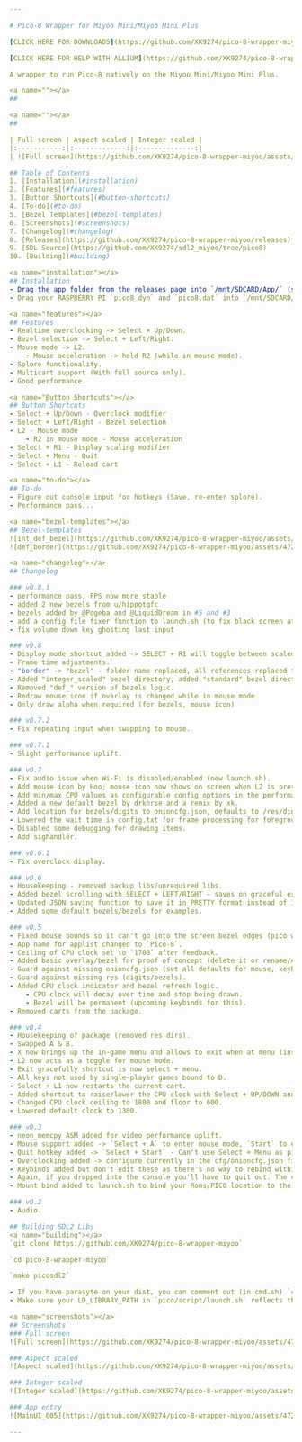 ```yaml
---

# Pico-8 Wrapper for Miyoo Mini/Miyoo Mini Plus

[CLICK HERE FOR DOWNLOADS](https://github.com/XK9274/pico-8-wrapper-miyoo/releases)

[CLICK HERE FOR HELP WITH ALLIUM](https://github.com/XK9274/pico-8-wrapper-miyoo/issues/2)

A wrapper to run Pico-8 natively on the Miyoo Mini/Miyoo Mini Plus.

<a name=""></a>
##

<a name=""></a>
##

| Full screen | Aspect scaled | Integer scaled |
|:-----------:|:-------------:|:--------------:|
| ![Full screen](https://github.com/XK9274/pico-8-wrapper-miyoo/assets/47260768/32566649-9008-43e8-8cd5-9d2a587fe493) | ![Aspect scaled](https://github.com/XK9274/pico-8-wrapper-miyoo/assets/47260768/c3434d9e-0ed2-4716-8fc8-655c53390bd6) | ![Integer scaled](https://github.com/XK9274/pico-8-wrapper-miyoo/assets/47260768/b9679f53-7ff0-4a39-83ca-18aff5abd0b5) |

## Table of Contents
1. [Installation](#installation)
2. [Features](#features)
3. [Button Shortcuts](#button-shortcuts)
4. [To-do](#to-do)
5. [Bezel Templates](#bezel-templates)
6. [Screenshots](#screenshots)
7. [Changelog](#changelog)
8. [Releases](https://github.com/XK9274/pico-8-wrapper-miyoo/releases)
9. [SDL Source](https://github.com/XK9274/sdl2_miyoo/tree/pico8)
10. [Building](#building)

<a name="installation"></a>
## Installation
- Drag the app folder from the releases page into `/mnt/SDCARD/App/` (so it becomes `/mnt/SDCARD/App/pico`). Warning: If you use FTP and Filezilla, you must set your transfer type to binary or it will corrupt binaries on transfer.
- Drag your RASPBERRY PI `pico8_dyn` and `pico8.dat` into `/mnt/SDCARD/App/pico/bin`. You can purchase Pico-8 [here](https://www.lexaloffle.com/pico-8.php).

<a name="features"></a>
## Features
- Realtime overclocking -> Select + Up/Down.
- Bezel selection -> Select + Left/Right.
- Mouse mode -> L2.
    - Mouse acceleration -> hold R2 (while in mouse mode).
- Splore functionality.
- Multicart support (With full source only).
- Good performance.

<a name="Button Shortcuts"></a>
## Button Shortcuts
- Select + Up/Down - Overclock modifier
- Select + Left/Right - Bezel selection
- L2 - Mouse mode
    - R2 in mouse mode - Mouse acceleration
- Select + R1 - Display scaling modifier
- Select + Menu - Quit
- Select + L1 - Reload cart

<a name="to-do"></a>
## To-do
- Figure out console input for hotkeys (Save, re-enter splore).
- Performance pass...

<a name="bezel-templates"></a>
## Bezel-templates
![int_def_bezel](https://github.com/XK9274/pico-8-wrapper-miyoo/assets/47260768/fd6c1c7b-50bd-410d-8a8e-9cd2a92c9d4c)
![def_border](https://github.com/XK9274/pico-8-wrapper-miyoo/assets/47260768/69bd3a41-26de-4790-b531-1ae74da873f6)

<a name="changelog"></a>
## Changelog

### v0.8.1
- performance pass, FPS now more stable
- added 2 new bezels from u/hippotgfc
- bezels added by @Pogeba and @LiquidDream in #5 and #3
- add a config file fixer function to launch.sh (to fix black screen at launch)
- fix volume down key ghosting last input

### v0.8
- Display mode shortcut added -> SELECT + R1 will toggle between scaled, fullscreen, native output (384x384 from pico-8) (which also has its own bezel selection).
- Frame time adjustments.
- "border" -> "bezel" - folder name replaced, all references replaced to make it a more relatable name.
- Added "integer_scaled" bezel directory, added "standard" bezel directory.
- Removed "def_" version of bezels logic.
- Redraw mouse icon if overlay is changed while in mouse mode
- Only draw alpha when required (for bezels, mouse icon)

### v0.7.2
- Fix repeating input when swapping to mouse.

### v0.7.1
- Slight performance uplift.

### v0.7
- Fix audio issue when Wi-Fi is disabled/enabled (new launch.sh).
- Add mouse icon by Hoo; mouse icon now shows on screen when L2 is pressed.
- Add min/max CPU values as configurable config options in the performance object in onioncfg.json.
- Added a new default bezel by drkhrse and a remix by xk.
- Add location for bezels/digits to onioncfg.json, defaults to /res/digits and /res/bezels.
- Lowered the wait time in config.txt for frame processing for foreground/background.
- Disabled some debugging for drawing items.
- Add sighandler.

### v0.6.1
- Fix overclock display.

### v0.6
- Housekeeping - removed backup libs/unrequired libs.
- Added bezel scrolling with SELECT + LEFT/RIGHT - saves on graceful exit, reads on good load.
- Updated JSON saving function to save it in PRETTY format instead of inline for readability.
- Added some default bezels/bezels for examples.

### v0.5
- Fixed mouse bounds so it can't go into the screen bezel edges (pico window area = 240x240).
- App name for applist changed to `Pico-8`.
- Ceiling of CPU clock set to `1700` after feedback.
- Added basic overlay/bezel for proof of concept (delete it or rename/edit to whatever).
- Guard against missing onioncfg.json (set all defaults for mouse, keyboard, cpuclock).
- Guard against missing res (digits/bezels).
- Added CPU clock indicator and bezel refresh logic.
    - CPU clock will decay over time and stop being drawn.
    - Bezel will be permanent (upcoming keybinds for this).
- Removed carts from the package.

### v0.4
- Housekeeping of package (removed res dirs).
- Swapped A & B.
- X now brings up the in-game menu and allows to exit when at menu (instead of menu btn).
- L2 now acts as a toggle for mouse mode.
- Exit gracefully shortcut is now select + menu.
- All keys not used by single-player games bound to D.
- Select + L1 now restarts the current cart.
- Added shortcut to raise/lower the CPU clock with Select + UP/DOWN and option in onioncfg.json with max 100 increment size, default 25.
- Changed CPU clock ceiling to 1800 and floor to 600.
- Lowered default clock to 1300.

### v0.3
- neon_memcpy ASM added for video performance uplift.
- Mouse support added -> `Select + A` to enter mouse mode, `Start` to exit (config in cfg/onioncfg.json for scaling/acceleration/increment values etc).
- Quit hotkey added -> `Select + Start` - Can't use Select + Menu as pico seems to release the key occasionally and it locks up.
- Overclocking added -> configure currently in the cfg/onioncfg.json file - set to 1400 by default.
- Keybinds added but don't edit these as there's no way to rebind within pico8 currently (needs console support).
- Again, if you dropped into the console you'll have to quit out. The console ignores any input I send to it currently (apart from enter/return).
- Mount bind added to launch.sh to bind your Roms/PICO location to the carts directory.

### v0.2
- Audio.

## Building SDL2 Libs
<a name="building"></a>
`git clone https://github.com/XK9274/pico-8-wrapper-miyoo`

`cd pico-8-wrapper-miyoo`

`make picosdl2`

- If you have parasyte on your dist, you can comment out (in cmd.sh) `copy_lib "/root/workspace/sdl2_miyoo/libGLESv2.so" "$PICO_APP_DIR/pico/lib/libGLESv2.so"` to use a smaller lib & also make the dist smaller
- Make sure your LD_LIBRARY_PATH in `pico/script/launch.sh` reflects the location of this library

<a name="screenshots"></a>
## Screenshots
### Full screen
![Full screen](https://github.com/XK9274/pico-8-wrapper-miyoo/assets/47260768/32566649-9008-43e8-8cd5-9d2a587fe493)

### Aspect scaled
![Aspect scaled](https://github.com/XK9274/pico-8-wrapper-miyoo/assets/47260768/c3434d9e-0ed2-4716-8fc8-655c53390bd6)

### Integer scaled
![Integer scaled](https://github.com/XK9274/pico-8-wrapper-miyoo/assets/47260768/b9679f53-7ff0-4a39-83ca-18aff5abd0b5)

### App entry
![MainUI_005](https://github.com/XK9274/pico-8-wrapper-miyoo/assets/47260768/2aed0514-7981-4f53-b932-bf1c898a6c8c)

---
```

